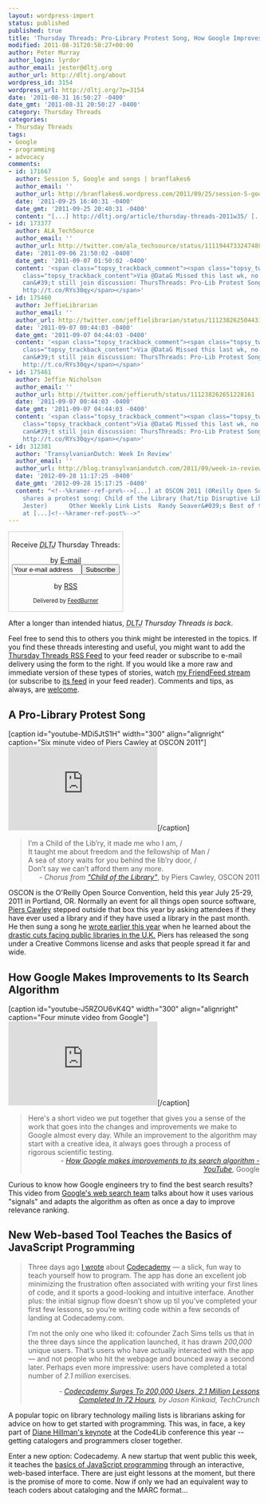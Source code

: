 ```yaml
---
layout: wordpress-import
status: published
published: true
title: 'Thursday Threads: Pro-Library Protest Song, How Google Improves it Search, Learning Programming Skills'
modified: 2011-08-31T20:50:27+00:00
author: Peter Murray
author_login: lyrdor
author_email: jester@dltj.org
author_url: http://dltj.org/about
wordpress_id: 3154
wordpress_url: http://dltj.org/?p=3154
date: '2011-08-31 16:50:27 -0400'
date_gmt: '2011-08-31 20:50:27 -0400'
category: Thursday Threads
categories:
- Thursday Threads
tags:
- Google
- programming
- advocacy
comments:
- id: 171667
  author: Session 5, Google and songs | branflakes6
  author_email: ''
  author_url: http://branflakes6.wordpress.com/2011/09/25/session-5-google-and-songs/
  date: '2011-09-25 16:40:31 -0400'
  date_gmt: '2011-09-25 20:40:31 -0400'
  content: "[...] http://dltj.org/article/thursday-threads-2011w35/ [...]"
- id: 173377
  author: ALA_TechSource
  author_email: ''
  author_url: http://twitter.com/ala_techsource/status/111194473324748800
  date: '2011-09-06 21:50:02 -0400'
  date_gmt: '2011-09-07 01:50:02 -0400'
  content: '<span class="topsy_trackback_comment"><span class="topsy_twitter_username"><span
    class="topsy_trackback_content">Via @DataG Missed this last wk, no reason you
    can&#39;t still join discussion: ThursThreads: Pro-Lib Protest Song,  Google,
    http://t.co/RYs30qy</span></span>'
- id: 175460
  author: JeffieLibrarian
  author_email: ''
  author_url: http://twitter.com/jeffielibrarian/status/111238262504431616
  date: '2011-09-07 00:44:03 -0400'
  date_gmt: '2011-09-07 04:44:03 -0400'
  content: '<span class="topsy_trackback_comment"><span class="topsy_twitter_username"><span
    class="topsy_trackback_content">Via @DataG Missed this last wk, no reason you
    can&#39;t still join discussion: ThursThreads: Pro-Lib Protest Song,  Google,
    http://t.co/RYs30qy</span></span>'
- id: 175461
  author: Jeffie Nicholson
  author_email: ''
  author_url: http://twitter.com/jeffieruth/status/111238262651228161
  date: '2011-09-07 00:44:03 -0400'
  date_gmt: '2011-09-07 04:44:03 -0400'
  content: '<span class="topsy_trackback_comment"><span class="topsy_twitter_username"><span
    class="topsy_trackback_content">Via @DataG Missed this last wk, no reason you
    can&#39;t still join discussion: ThursThreads: Pro-Lib Protest Song,  Google,
    http://t.co/RYs30qy</span></span>'
- id: 312381
  author: 'TransylvanianDutch: Week In Review'
  author_email: ''
  author_url: http://blog.transylvaniandutch.com/2011/09/week-in-review.html
  date: '2012-09-28 11:17:25 -0400'
  date_gmt: '2012-09-28 15:17:25 -0400'
  content: "<!--%kramer-ref-pre%-->[...] at OSCON 2011 (OReilly Open Source Convention)
    shares a protest song: Child of the Library (hat/tip Disruptive Library Technology
    Jester)      Other Weekly Link Lists  Randy Seaver&#039;s Best of the Genea-Blogs
    at [...]<!--%kramer-ref-post%-->"
---
```

<div id="feedburner-thursday-threads-email-2011w35" class="wp-caption alignright noprint noFrontPage" style="width: 230px;">
<form style="border: 1px solid rgb(204, 204, 204); padding: 3px; margin: 0pt; text-align: center;" action="http://feedburner.google.com/fb/a/mailverify" method="post" target="popupwindow" onsubmit="window.open('http://feedburner.google.com/fb/a/mailverify?uri=thursday-threads', 'popupwindow', 'scrollbars=yes,width=550,height=520');return true">
<p>Receive <i><acronym title="Disruptive Library Technology Jester">DLTJ</acronym></i> Thursday Threads:</p>
<p>by&nbsp;<a href="http://feedburner.google.com/fb/a/mailverify?uri=thursday-threads&amp;loc=en_US" title="D.L.T.J. Thursday Threads Email Subscription">E-mail</a><br /><input style="width: 140px;" name="email" value="Your e-mail address" onfocus="if (this.defaultValue==this.value) this.value = ''" type="text"/><input value="thursday-threads" name="uri" type="hidden"/><input name="loc" value="en_US" type="hidden"/><input value="Subscribe" type="submit"/></p>
<p>by&nbsp;<a href="http://feeds.dltj.org/thursday-threads/" title="D.L.T.J. Thursday Threads RSS Feed">RSS</a></p>
<p style="font-size: 80%;">Delivered by <a href="http://feedburner.google.com" target="_blank" title="Google Feedburner Service">FeedBurner</a></p>
</form>
</div>
<p>After a longer than intended hiatus, <i><acronym title="Disruptive Library Technology Jester">DLTJ</acronym> Thursday Threads is back</i>.  </p>
<p>Feel free to send this to others you think might be interested in the topics.  If you find these threads interesting and useful, you might want to add the <a href="http://feeds.dltj.org/thursday-threads/" title="RSS Feed for DLTJ Thursday Threads">Thursday Threads RSS Feed</a> to your feed reader or subscribe to e-mail delivery using the form to the right.  If you would like a more raw and immediate version of these types of stories, watch <a href="http://friendfeed.com/dltj" title="Peter Murray - FriendFeed">my FriendFeed stream</a> (or subscribe to <a href="http://friendfeed.com/dltj?format=atom" title="Atom feed for Peter Murray's FriendFeed account">its feed</a> in your feed reader).  Comments and tips, as always, are <a href="/contact">welcome</a>.</p>
<h2 id="p3154-pro-library-protest-song">A Pro-Library Protest Song</h2>
<p>[caption id="youtube-MDi5JtS1H" width="300" align="alignright" caption="Six minute video of Piers Cawley at OSCON 2011"]<iframe width="299" height="168" src="http://www.youtube.com/embed/MDi5JtS1H-g?rel=0" frameborder="0" allowfullscreen></iframe>[/caption]<br />
<blockquote>I&rsquo;m a Child of the Lib&rsquo;ry, it made me who I am, /<br />
It taught me about freedom and the fellowship of Man /<br />
A sea of story waits for you behind the lib&rsquo;ry door, /<br />
Don&rsquo;t say we can&rsquo;t afford them any more.
<div style="text-align: right; width: 100%;"><cite>- Chorus from <a href="http://www.youtube.com/watch?v=MDi5JtS1H-g" title="OSCON 2011: Piers Cawley, &amp;quot;Child of the Library&amp;quot;<br />
      - YouTube">"Child of the Library"</a></cite>, by Piers Cawley, OSCON 2011</div>
</blockquote>
<p>OSCON is the O'Reilly Open Source Convention, held this year July 25-29, 2011 in Portland, OR.  Normally an event for all things open source software, <a href="http://www.bofh.org.uk/" title="Just A Summary">Piers Cawley</a> stepped outside that box this year by asking attendees if they have ever used a library and if they have used a library in the past month.  He then sung a song he <a href="http://www.bofh.org.uk/2011/02/09/save-our-libraries" title="Save Our Libraries">wrote earlier this year</a> when he learned about the <a href="http://www.bofh.org.uk/2011/02/09/save-our-libraries" title="Save Our Libraries">drastic cuts facing public libraries in the U.K.</a>  Piers has released the song under a Creative Commons license and asks that people spread it far and wide.</p>
<h2 id="p3154-google-search-algorithm">How Google Makes Improvements to Its Search Algorithm</h2>
<p>[caption id="youtube-J5RZOU6vK4Q" width="300" align="alignright" caption="Four minute video from Google"]<iframe width="299" height="168" src="http://www.youtube.com/embed/J5RZOU6vK4Q?rel=0" frameborder="0" allowfullscreen></iframe>[/caption]<br />
<blockquote>Here's a short video we put together that gives you a sense of the work that goes into the changes and improvements we make to Google almost every day. While an improvement to the algorithm may start with a creative idea, it always goes through a process of rigorous scientific testing.
<div style="text-align: right; width: 100%;"><cite>- <a href="http://www.youtube.com/watch?v=J5RZOU6vK4Q" title="How Google makes improvements to its search algorithm - YouTube">How Google makes improvements to its search algorithm - YouTube</a></cite>, Google</div>
</blockquote>
<p>Curious to know how Google engineers try to find the best search results?  This video from <a href="http://www.google.com/insidesearch/" title="Google Inside Search">Google's web search team</a> talks about how it uses various "signals" and adapts the algorithm as often as once a day to improve relevance ranking.</p>
<h2 id="p3154-codecademy">New Web-based Tool Teaches the Basics of JavaScript Programming</h2>
<blockquote><p>Three days ago <a href="http://techcrunch.com/2011/08/18/codecademy-a-slick-fun-way-to-teach-yourself-how-to-program/" title="Codecademy: A Slick, Fun Way To Teach Yourself How To Program | TechCrunch">I wrote</a> about <a href="http://www.codecademy.com/" title="Learn to code | Codecademy">Codecademy</a> &mdash;&nbsp;a slick, fun way to teach yourself how to program. The app has done an excellent job minimizing the frustration often associated with writing your first lines of code, and it sports a good-looking and intuitive interface. Another plus: the initial signup flow doesn&rsquo;t show up til you&rsquo;ve completed your first few lessons, so you&rsquo;re writing code within a few seconds of landing at Codecademy.com.</p>
<p>I&rsquo;m not the only one who liked it: cofounder Zach Sims tells us that in the three days since the application launched, it has drawn <em>200,000</em> unique users. That&rsquo;s users who have actually interacted with the app &mdash;&nbsp;and not people who hit the webpage and bounced away a second later. Perhaps even more impressive: users have completed a total number of <em>2.1 million</em> exercises.</p>
<div style="text-align: right; width: 100%;"><cite>- <a href="http://techcrunch.com/2011/08/22/codecademy-surges-to-200000-users-2-1-million-lessons-completed-in-72-hours/" title="Codecademy Surges To 200,000 Users, 2.1 Million Lessons Completed In 72 Hours | TechCrunch">Codecademy Surges To 200,000 Users, 2.1 Million Lessons Completed In 72 Hours</a>, by Jason Kinkaid, TechCrunch</cite></div>
</blockquote>
<p>A popular topic on library technology mailing lists is librarians asking for advice on how to get started with programming.  This was, in face, a key part of <a href="http://www.slideshare.net/smartbroad/code4lib-keynote-2011" title="Code4Lib Keynote 2011">Diane Hillman's keynote</a> at the Code4Lib conference this year -- getting catalogers and programmers closer together.  </p>
<p>Enter a new option: Codecademy.  A new startup that went public this week, it teaches the <a href="http://www.codecademy.com/courses/programming-intro" title="Getting Started with Programming | Codecademy">basics of JavaScript programming</a> through an interactive, web-based interface.  There are just eight lessons at the moment, but there is the promise of more to come.  Now if only we had an equivalent way to teach coders about cataloging and the MARC format...</p>
